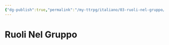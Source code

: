 ```yaml
---
{"dg-publish":true,"permalink":"/my-ttrpg/italiano/03-ruoli-nel-gruppo/"}
---
```


# Ruoli Nel Gruppo